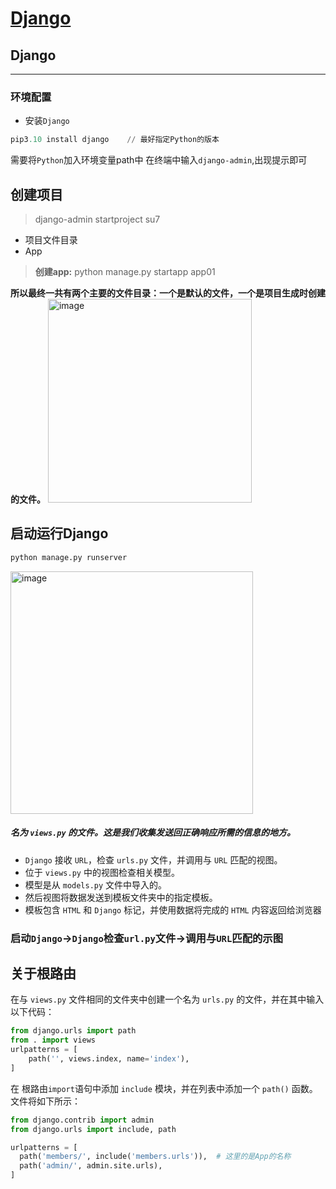 # [Django](https://github.com/dululu/notes/issues/41)

## Django
---
### 环境配置
- 安装`Django`
```python
pip3.10 install django    // 最好指定Python的版本
```
需要将`Python`加入环境变量path中
在终端中输入`django-admin`,出现提示即可
## 创建项目
> django-admin startproject  su7

- 项目文件目录
- App

> **创建app:** python manage.py startapp app01

**所以最终一共有两个主要的文件目录：一个是默认的文件，一个是项目生成时创建的文件。**
<img width="326" alt="image" src="https://github.com/dululu/notes/assets/64392262/ea5d9ce5-38b6-43fc-ae3e-79e3f43b4509">

## 启动运行Django
```python
python manage.py runserver
```
<img width="388" alt="image" src="https://github.com/dululu/notes/assets/64392262/ab693d14-023f-40eb-a52d-75279f44892d">

##### 名为 `views.py` 的文件。这是我们**收集发送回正确响应所需的信息的地方**。
- `Django` 接收 `URL`，检查 `urls.py` 文件，并调用与 `URL` 匹配的视图。
- 位于 `views.py` 中的视图检查相关模型。
- 模型是从 `models.py` 文件中导入的。
- 然后视图将数据发送到模板文件夹中的指定模板。
- 模板包含 `HTML` 和 `Django` 标记，并使用数据将完成的 `HTML` 内容返回给浏览器

### **启动`Django`->`Django`检查`url.py`文件->调用与`URL`匹配的示图**

## **关于根路由**
  在与 `views.py` 文件相同的文件夹中创建一个名为 `urls.py` 的文件，并在其中输入以下代码：
  ```python
  from django.urls import path
  from . import views
  urlpatterns = [
      path('', views.index, name='index'),
  ]
  ```
  在 根路由`import`语句中添加 `include` 模块，并在列表中添加一个 `path()` 函数。文件将如下所示：
  ```python
  from django.contrib import admin
  from django.urls import include, path
  
  urlpatterns = [
    path('members/', include('members.urls')),  # 这里的是App的名称
    path('admin/', admin.site.urls),
  ]
  ```


